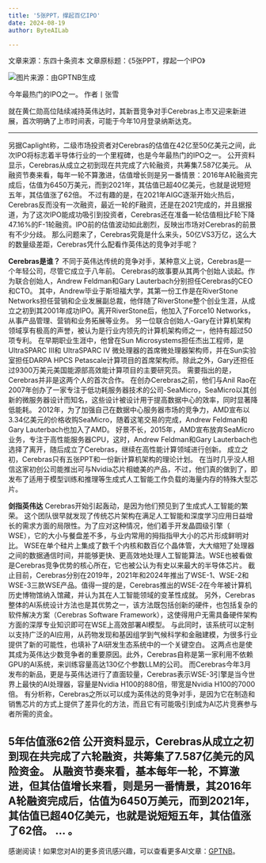 ```yaml
---
title: '5张PPT，撑起百亿IPO'
date: 2024-08-19
author: ByteAILab

---
```


文章来源：东四十条资本
文章原标题：《5张PPT，撑起一个IPO》

![图片来源：由GPTNB生成](http://www.jesonc.com/upload/3B33CB85B496C0CB6FBA4C2BD79320AD/1723769148828/Foas9xF8zP8ZN5phWEAcjkUbkvJn.png)

今年最热门的IPO之一。
作者丨张雪

就在黄仁勋高位陆续减持英伟达时，其新晋竞争对手Cerebras上市又迎来新进展，首次明确了上市时间表，可能于今年10月登录纳斯达克。

---
另据Caplight称，二级市场投资者对Cerebras的估值在42亿至50亿美元之间，此次IPO将标志着半导体行业的一个里程碑，也是今年最热门的IPO之一。
公开资料显示，Cerebras从成立之初到现在共完成了六轮融资，共筹集7.587亿美元。
从融资节奏来看，每年一轮不算激进，估值增长则是另一番情景：2016年A轮融资完成后，估值为6450万美元，而到2021年，其估值已超40亿美元，也就是说短短五年，其估值涨了62倍。
不过有趣的是，在2021年AIGC逐渐开始火热后，Cerebras反而没有一次融资，最近一轮的F融资，还是在2021完成的，并且据报道，为了这次IPO能成功吸引到投资者，Cerebras还在准备一轮估值相比F轮下降47.16%的F-1轮融资。IPO前的估值波动如此剧烈，反映出市场对Cerebras的前景有不少分歧。
那么问题来了，Cerebras究竟是什么来头，50亿VS3万亿，这么大的数量级差距，Cerebras凭什么配看作英伟达的竞争对手呢？

**Cerebras是谁？**
不同于英伟达传统的竞争对手，某种意义上说，Cerebras是一个年轻公司，尽管它成立于八年前。
Cerebras的故事要从其两个创始人谈起。作为联合创始人，Andrew Feldman和Gary Lauterbach分别担任Cerebras的CEO和CTO。
其中，Andrew毕业于斯坦福大学，其第一份工作是在RiverStone Networks担任营销和企业发展副总裁，他伴随了RiverStone整个创业生涯，从成立之初到其2001年成功IPO。离开RiverStone后，他加入了Force10 Networks，从事产品管理、营销和业务拓展等业务。
另一位联合创始人-Gary在计算机架构领域享有极高的声誉，被认为是行业内领先的计算机架构师之一，他持有超过50项专利。
在早期职业生涯中，他曾在Sun Microsystems担任杰出工程师，是UltraSPARC III和 UltraSPARC IV 微处理器的首席微处理器架构师，并在Sun实验室担任DARPA HPCS Petascale计算项目的首席架构师。除此之外，Gary还担任过9300万美元美国能源部高效能计算项目的主要研究员。
需要指出的是，Cerebras并非是这两个人的首次合作。
在创办Cerebras之前，他们与Anil Rao在2007年创办了一家专注于低功耗服务器技术的公司-SeaMicro，SeaMicro以其创新的微服务器设计而知名，这些设计被设计用于提高数据中心的效率，同时显著降低能耗。
2012年，为了加强自己在数据中心服务器市场的竞争力，AMD宣布以3.34亿美元的价格收购SeaMicro，随着这笔交易的完成，Andrew Feldman和Gary Lauterbach也加入了AMD。
好景不长，2015年，AMD宣布放弃SeaMicro业务，专注于高性能服务器CPU，这时，Andrew Feldman和Gary Lauterbach也选择了离开，随后成立了Cerebras，继续在高性能计算领域进行创新。
成立之初，Cerebras只有五张PPT和一份新计算机架构的理论计划。
在当时几乎没人相信这家初创公司能推出可与Nvidia芯片相媲美的产品，不过，他们真的做到了，即发布了适用于模型训练和推理等生成式人工智能工作负载的海量内存的特殊大型芯片。

**剑指英伟达**
Cerebras开始引起轰动，是因为他们预见到了生成式人工智能的繁荣。
这个团队很早就发现了传统芯片架构在满足人工智能和深度学习应用日益增长的需求方面的局限性。为了应对这种情况，他们着手开发晶圆级引擎（ WSE），它的大小与餐盘差不多，与业内常用的拇指指甲大小的芯片形成鲜明对比。
WSE在单个硅片上集成了数千个内核和数百亿个晶体管，大大缩短了处理器之间的数据通信时间，并能够更快、更高效地处理人工智能算法。WSE也被看做是Cerebras竞争优势的核心所在，它也被公认为有史以来最大的半导体芯片。
截止目前，Cerebras分别在2019年，2021年和2024年推出了WSE-1、WSE-2和WSE-3三款WSE产品。值得一提的是，Cerebras推出的WSE-2在今年被计算机历史博物馆纳入馆藏，并认为其在人工智能领域的变革性成就。
另外，Cerebras整体的AI系统设计方法也是其优势之一，该方法既包括创新的硬件，也包括复杂的软件解决方案（Cerebras Software Framework），这使得用户无需具备硬件架构方面的深厚专业知识即可在WSE上高效部署AI模型。
与此同时，该系统可以定制以支持广泛的AI应用，从药物发现和基因组学到气候科学和金融建模，为很多行业提供了新的可能性，也填补了AI研发生态系统中的一个关键空白。
这两点也是使其成为英伟达少数竞争者的重要原因。此外，Cerebras自称是第一家利用不依赖GPU的AI系统，来训练容量高达130亿个参数LLM的公司。
而Cerebras今年3月发布的新品，更是与英伟达进行了直面较量，Cerebras表示WSE-3引擎是当今世界上最快的AI处理器，容量是Nvidia H100的880倍，带宽是Nvidia H100的7000倍。
有分析称，Cerebras之所以可以成为英伟达的竞争对手，是因为它在制造和销售芯片的方式上提供了差异化的方法，而且它有可能吸引到成为AI芯片竞赛参与者所需的资金。

**5年估值涨62倍**
公开资料显示，Cerebras从成立之初到现在共完成了六轮融资，共筹集了7.587亿美元的风险资金。
从融资节奏来看，基本每年一轮，不算激进，但其估值增长来看，则是另一番情景，其2016年A轮融资完成后，估值为6450万美元，而到2021年，其估值已超40亿美元，也就是说短短五年，其估值涨了62倍。
...
。
---
感谢阅读！如果您对AI的更多资讯感兴趣，可以查看更多AI文章：[GPTNB](https://gptnb.com)。